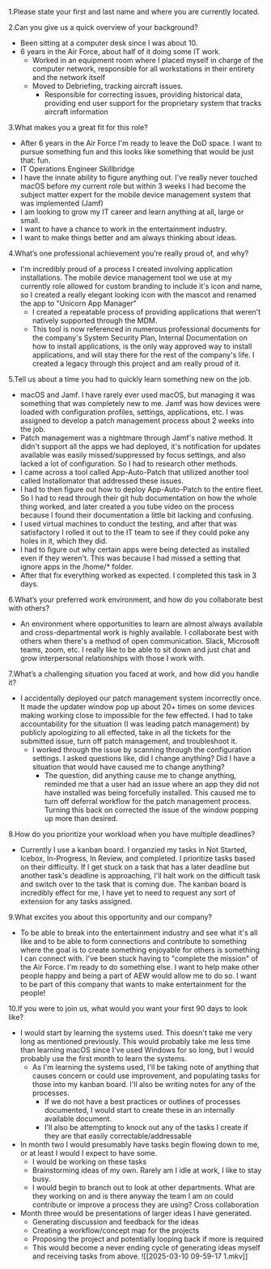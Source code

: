 1.Please state your first and last name and where you are currently located.

2.Can you give us a quick overview of your background?

- Been sitting at a computer desk since I was about 10.
- 6 years in the Air Force, about half of it doing some IT work.
	- Worked in an equipment room where I placed myself in charge of the computer network, responsible for all workstations in their entirety and the network itself
	- Moved to Debriefing, tracking aircraft issues.
		- Responsible for correcting issues, providing historical data, providing end user support for the proprietary system that tracks aircraft information

3.What makes you a great fit for this role?

- After 6 years in the Air Force I'm ready to leave the DoD space. I want to pursue something fun and this looks like something that would be just that: fun.
- IT Operations Engineer Skillbridge
- I have the innate ability to figure anything out. I've really never touched macOS before my current role but within 3 weeks I had become the subject matter expert for the mobile device management system that was implemented (Jamf)
- I am looking to grow my IT career and learn anything at all, large or small.
- I want to have a chance to work in the entertainment industry.
- I want to make things better and am always thinking about ideas.

4.What’s one professional achievement you’re really proud of, and why?

- I'm incredibly proud of a process I created involving application installations. The mobile device management tool we use at my currently role allowed for custom branding to include it's icon and name, so I created a really elegant looking icon with the mascot and renamed the app to "Unicorn App Manager"
	- I created a  repeatable process of providing applications that weren't natively supported through the MDM.
	- This tool is now referenced in numerous professional documents for the company's System Security Plan, Internal Documentation on how to install applications, is the only way approved way to install applications, and will stay there for the rest of the company's life. I created a legacy through this project and am really proud of it.

5.Tell us about a time you had to quickly learn something new on the job.

- macOS and Jamf. I have rarely ever used macOS, but managing it was something that was completely new to me. Jamf was how devices were loaded with configuration profiles, settings, applications, etc. I was assigned to develop a patch management process about 2 weeks into the job.
- Patch management was a nightmare through Jamf's native method. It didn't support all the apps we had deployed, it's notification for updates available was easily missed/suppressed by focus settings, and also lacked a lot of configuration. So I had to research other methods.
- I came across a tool called App-Auto-Patch that utilized another tool called Installomator that addressed these issues.
- I had to then figure out how to deploy App-Auto-Patch to the entire fleet. So I had to read through their git hub documentation on how the whole thing worked, and later created a you tube video on the process because I found their documentation a little bit lacking and confusing.
- I used virtual machines to conduct the testing, and after that was satisfactory I rolled it out to the IT team to see if they could poke any holes in it, which they did.
- I had to figure out why certain apps were being detected as installed even if they weren't. This was because I had missed a setting that ignore apps in the /home/* folder.
- After that fix everything worked as expected. I completed this task in 3 days.

6.What’s your preferred work environment, and how do you collaborate best with others?

- An environment where opportunities to learn are almost always available and cross-departmental work is highly available. I collaborate best with others when there's a method of open communication. Slack, Microsoft teams, zoom, etc. I really like to be able to sit down and just chat and grow interpersonal relationships with those I work with.

7.What’s a challenging situation you faced at work, and how did you handle it?

- I accidentally deployed our patch management system incorrectly once. It made the updater window pop up about 20+ times on some devices making working close to impossible for the few effected. I had to take accountability for the situation (I was leading patch management) by publicly apologizing to all effected, take in all the tickets for the submitted issue, turn off patch management, and troubleshoot it.
	- I worked through the issue by scanning through the configuration settings. I asked questions like, did I change anything? Did I have a situation that would have caused me to change anything?
		- The question, did anything cause me to change anything, reminded me that a user had an issue where an app they did not have installed was being forcefully installed. This caused me to turn off deferral workflow for the patch management process. Turning this back on corrected the issue of the window popping up more than desired.

8.How do you prioritize your workload when you have multiple deadlines?

- Currently I use a kanban board. I organzied my tasks in Not Started, Icebox, In-Progress, In Review, and completed. I prioritize tasks based on their difficulty. If I get stuck on a task that has a later deadline but another task's deadline is approaching, I'll halt work on the difficult task and switch over to the task that is coming due. The kanban board is incredibly effect for me, I have yet to need to request any sort of extension for any tasks assigned.

9.What excites you about this opportunity and our company?

- To be able to break into the entertainment industry and see what it's all like and to be able to form connections and contribute to something where the goal is to create something enjoyable for others is something I can connect with. I've been stuck having to "complete the mission" of the Air Force. I'm ready to do something else. I want to help make other people happy and being a part of AEW would allow me to do so. I want to be part of this company that wants to make entertainment for the people!

10.If you were to join us, what would you want your first 90 days to look like?

- I would start by learning the systems used. This doesn't take me very long as mentioned previously. This would probably take me less time than learning macOS since I've used Windows for so long, but I would probably use the first month to learn the systems.
	- As I'm learning the systems used, I'll be taking note of anything that causes concern or could use improvement, and populating tasks for those into my kanban board. I'll also be writing notes for any of the processes.
		- If we do not have a best practices or outlines of processes documented, I would start to create these in an internally available document.
		- I'll also be attempting to knock out any of the tasks I create if they are that easily correctable/addressable
- In month two I would presumably have tasks begin flowing down to me, or at least I would I expect to have some.
	- I would be working on these tasks
	- Brainstorming ideas of my own. Rarely am I idle at work, I like to stay busy.
	- I would begin to branch out to look at other departments. What are they working on and is there anyway the team I am on could contribute or improve a process they are using? Cross collaboration
- Month three would be presentations of larger ideas I have generated.
	- Generating discussion and feedback for the ideas
	- Creating a workflow/concept map for the projects
	- Proposing the project and potentially looping back if more is required
	- This would become a never ending cycle of generating ideas myself and receiving tasks from above.
![[2025-03-10 09-59-17 1.mkv]]